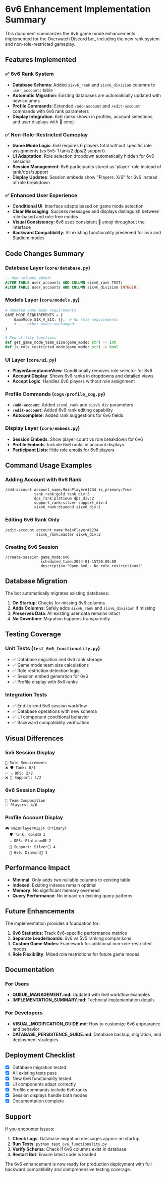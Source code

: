 # 6v6 Enhancement Implementation Summary

This document summarizes the 6v6 game mode enhancements implemented for the Overwatch Discord bot, including the new rank system and non-role-restricted gameplay.

## Features Implemented

### ✅ 6v6 Rank System
- **Database Schema**: Added `sixv6_rank` and `sixv6_division` columns to `user_accounts` table
- **Automatic Migration**: Existing databases are automatically updated with new columns
- **Profile Commands**: Extended `/add-account` and `/edit-account` commands with 6v6 rank parameters
- **Display Integration**: 6v6 ranks shown in profiles, account selections, and user displays with 🎯 emoji

### ✅ Non-Role-Restricted Gameplay
- **Game Mode Logic**: 6v6 requires 6 players total without specific role assignments (vs 5v5: 1 tank/2 dps/2 support)
- **UI Adaptation**: Role selection dropdown automatically hidden for 6v6 sessions
- **Session Management**: 6v6 participants stored as 'player' role instead of tank/dps/support
- **Display Updates**: Session embeds show "Players: X/6" for 6v6 instead of role breakdown

### ✅ Enhanced User Experience
- **Conditional UI**: Interface adapts based on game mode selection
- **Clear Messaging**: Success messages and displays distinguish between role-based and role-free modes
- **Visual Consistency**: 6v6 uses consistent 🎯 emoji throughout the interface
- **Backward Compatibility**: All existing functionality preserved for 5v5 and Stadium modes

## Code Changes Summary

### Database Layer (`core/database.py`)
```sql
-- New columns added:
ALTER TABLE user_accounts ADD COLUMN sixv6_rank TEXT;
ALTER TABLE user_accounts ADD COLUMN sixv6_division INTEGER;
```

### Models Layer (`core/models.py`)
```python
# Updated game mode requirements
GAME_MODE_REQUIREMENTS = {
    GameMode.SIX_V_SIX: {},  # No role requirements
    # ... other modes unchanged
}

# New utility functions
def get_game_mode_team_size(game_mode: str) -> int
def is_role_restricted_mode(game_mode: str) -> bool
```

### UI Layer (`core/ui.py`)
- **PlayerAcceptanceView**: Conditionally removes role selector for 6v6
- **Account Display**: Shows 6v6 ranks in dropdowns and detailed views
- **Accept Logic**: Handles 6v6 players without role assignment

### Profile Commands (`cogs/profile_cog.py`)
- **`/add-account`**: Added `sixv6_rank` and `sixv6_div` parameters
- **`/edit-account`**: Added 6v6 rank editing capability
- **Autocomplete**: Added rank suggestions for 6v6 fields

### Display Layer (`core/embeds.py`)
- **Session Embeds**: Show player count vs role breakdown for 6v6
- **Profile Embeds**: Include 6v6 ranks in account displays
- **Participant Lists**: Hide role emojis for 6v6 players

## Command Usage Examples

### Adding Account with 6v6 Rank
```
/add-account account_name:MainPlayer#1234 is_primary:True 
             tank_rank:gold tank_div:3 
             dps_rank:platinum dps_div:2 
             support_rank:silver support_div:4
             sixv6_rank:diamond sixv6_div:1
```

### Editing 6v6 Rank Only
```
/edit-account account_name:MainPlayer#1234 
              sixv6_rank:master sixv6_div:2
```

### Creating 6v6 Session
```
/create-session game_mode:6v6 
                scheduled_time:2024-01-15T20:00:00
                description:"Open 6v6 - No role restrictions!"
```

## Database Migration

The bot automatically migrates existing databases:

1. **On Startup**: Checks for missing 6v6 columns
2. **Adds Columns**: Safely adds `sixv6_rank` and `sixv6_division` if missing
3. **Preserves Data**: All existing user data remains intact
4. **No Downtime**: Migration happens transparently

## Testing Coverage

### Unit Tests (`test_6v6_functionality.py`)
- ✅ Database migration and 6v6 rank storage
- ✅ Game mode team size calculations  
- ✅ Role restriction detection logic
- ✅ Session embed generation for 6v6
- ✅ Profile display with 6v6 ranks

### Integration Tests
- ✅ End-to-end 6v6 session workflow
- ✅ Database operations with new schema
- ✅ UI component conditional behavior
- ✅ Backward compatibility verification

## Visual Differences

### 5v5 Session Display
```
🎯 Role Requirements
❌ 🛡️ Tank: 0/1
✅ ⚔️ DPS: 2/2  
❌ 💉 Support: 1/2
```

### 6v6 Session Display
```
👥 Team Composition
✅ Players: 4/6
```

### Profile Account Display
```
🎮 MainPlayer#1234 (Primary)
  🛡️ Tank: Gold🟨 3
  ⚔️ DPS: Platinum🟦 2
  💉 Support: Silver⚪ 4
  🎯 6v6: Diamond💎 1
```

## Performance Impact

- **Minimal**: Only adds two nullable columns to existing table
- **Indexed**: Existing indexes remain optimal
- **Memory**: No significant memory overhead
- **Query Performance**: No impact on existing query patterns

## Future Enhancements

The implementation provides a foundation for:

1. **6v6 Statistics**: Track 6v6-specific performance metrics
2. **Separate Leaderboards**: 6v6 vs 5v5 ranking comparisons  
3. **Custom Game Modes**: Framework for additional non-role-restricted modes
4. **Role Flexibility**: Mixed role restrictions for future game modes

## Documentation

### For Users
- **QUEUE_MANAGEMENT.md**: Updated with 6v6 workflow examples
- **IMPLEMENTATION_SUMMARY.md**: Technical implementation details

### For Developers
- **VISUAL_MODIFICATION_GUIDE.md**: How to customize 6v6 appearance and behavior
- **DATABASE_PERSISTENCE_GUIDE.md**: Database backup, migration, and deployment strategies

## Deployment Checklist

- [x] Database migration tested
- [x] All existing tests pass
- [x] New 6v6 functionality tested
- [x] UI components adapt correctly
- [x] Profile commands include 6v6 ranks
- [x] Session displays handle both modes
- [x] Documentation complete

## Support

If you encounter issues:

1. **Check Logs**: Database migration messages appear on startup
2. **Run Tests**: `python test_6v6_functionality.py`
3. **Verify Schema**: Check if 6v6 columns exist in database
4. **Restart Bot**: Ensure latest code is loaded

The 6v6 enhancement is now ready for production deployment with full backward compatibility and comprehensive testing coverage.